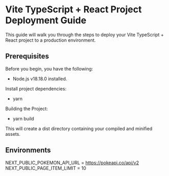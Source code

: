 # Vite TypeScript + React Project Deployment Guide

This guide will walk you through the steps to deploy your Vite TypeScript + React project to a production environment.

## Prerequisites

Before you begin, you have the following:

- Node.js v18.18.0 installed.

Install project dependencies:

- yarn

Building the Project:

- yarn build

This will create a dist directory containing your compiled and minified assets.

## Environments

NEXT_PUBLIC_POKEMON_API_URL = https://pokeapi.co/api/v2
NEXT_PUBLIC_PAGE_ITEM_LIMIT = 10
